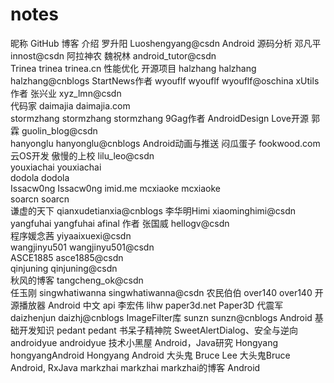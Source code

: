 # notes
昵称	GitHub	博客	介绍
罗升阳		Luoshengyang@csdn	Android 源码分析
邓凡平		innost@csdn	阿拉神农
魏祝林		android_tutor@csdn	
Trinea	trinea	trinea.cn	性能优化 开源项目
halzhang	halzhang	halzhang@cnblogs	StartNews作者
wyouflf	wyouflf	wyouflf@oschina	xUtils作者
张兴业		xyz_lmn@csdn	
代码家	daimajia	daimajia.com	
stormzhang	stormzhang	stormzhang	9Gag作者 AndroidDesign Love开源
郭霖		guolin_blog@csdn	
hanyonglu		hanyonglu@cnblogs	Android动画与推送
闷瓜蛋子		fookwood.com	云OS开发
傲慢的上校		lilu_leo@csdn	
youxiachai	youxiachai		
dodola	dodola		
Issacw0ng	Issacw0ng	imid.me	
mcxiaoke	mcxiaoke		
soarcn	soarcn		
谦虚的天下		qianxudetianxia@cnblogs	
李华明Himi		xiaominghimi@csdn	
yangfuhai	yangfuhai		afinal 作者
张国威		hellogv@csdn	
程序媛念茜		yiyaaixuexi@csdn	
wangjinyu501		wangjinyu501@csdn	
ASCE1885		asce1885@csdn	
qinjuning		qinjuning@csdn	
秋风的博客		tangcheng_ok@csdn	
任玉刚	singwhatiwanna	singwhatiwanna@csdn	
农民伯伯	over140	over140	开源播放器 Android 中文 api
李宏伟	lihw	paper3d.net	Paper3D
代震军	daizhenjun	daizhj@cnblogs	ImageFilter库
sunzn		sunzn@cnblogs	Android 基础开发知识
pedant	pedant	书呆子精神院	SweetAlertDialog、安全与逆向
androidyue	androidyue	技术小黑屋	Android，Java研究
Hongyang	hongyangAndroid	Hongyang	Android
大头鬼	Bruce Lee	大头鬼Bruce	Android, RxJava
markzhai	markzhai	markzhai的博客	Android

